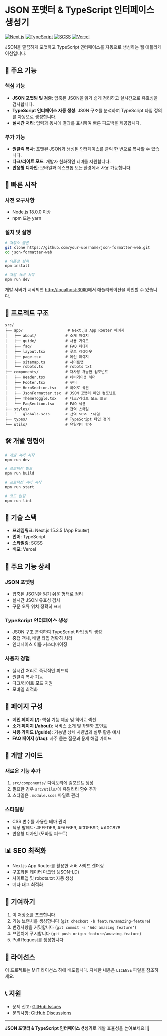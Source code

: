 # JSON 포맷터 & TypeScript 인터페이스 생성기

[![Next.js](https://img.shields.io/badge/Next.js-15.3.5-black?style=flat-square&logo=next.js)](https://nextjs.org/)
[![TypeScript](https://img.shields.io/badge/TypeScript-5.8.3-blue?style=flat-square&logo=typescript)](https://www.typescriptlang.org/)
[![SCSS](https://img.shields.io/badge/SCSS-1.89.2-pink?style=flat-square&logo=sass)](https://sass-lang.com/)
[![Vercel](https://img.shields.io/badge/Vercel-deployed-black?style=flat-square&logo=vercel)](https://vercel.com/)

JSON을 깔끔하게 포맷하고 TypeScript 인터페이스를 자동으로 생성하는 웹 애플리케이션입니다.

## 🎯 주요 기능

### 핵심 기능
- **JSON 포맷팅 및 검증**: 압축된 JSON을 읽기 쉽게 정리하고 실시간으로 유효성을 검사합니다.
- **TypeScript 인터페이스 자동 생성**: JSON 구조를 분석하여 TypeScript 타입 정의를 자동으로 생성합니다.
- **실시간 처리**: 입력과 동시에 결과를 표시하여 빠른 피드백을 제공합니다.

### 부가 기능
- **원클릭 복사**: 포맷된 JSON과 생성된 인터페이스를 클릭 한 번으로 복사할 수 있습니다.
- **다크/라이트 모드**: 개발자 친화적인 테마를 지원합니다.
- **반응형 디자인**: 모바일과 데스크톱 모든 환경에서 사용 가능합니다.

## 🚀 빠른 시작

### 사전 요구사항
- Node.js 18.0.0 이상
- npm 또는 yarn

### 설치 및 실행

```bash
# 저장소 클론
git clone https://github.com/your-username/json-formatter-web.git
cd json-formatter-web

# 의존성 설치
npm install

# 개발 서버 시작
npm run dev
```

개발 서버가 시작되면 [http://localhost:3000](http://localhost:3000)에서 애플리케이션을 확인할 수 있습니다.

## 📁 프로젝트 구조

```
src/
├── app/                    # Next.js App Router 페이지
│   ├── about/             # 소개 페이지
│   ├── guide/             # 사용 가이드
│   ├── faq/               # FAQ 페이지
│   ├── layout.tsx         # 루트 레이아웃
│   ├── page.tsx           # 메인 페이지
│   ├── sitemap.ts         # 사이트맵
│   └── robots.ts          # robots.txt
├── components/            # 재사용 가능한 컴포넌트
│   ├── Header.tsx         # 네비게이션 헤더
│   ├── Footer.tsx         # 푸터
│   ├── HeroSection.tsx    # 히어로 섹션
│   ├── JsonFormatter.tsx  # JSON 포맷터 메인 컴포넌트
│   ├── ThemeToggle.tsx    # 다크/라이트 모드 토글
│   └── FaqSection.tsx     # FAQ 섹션
├── styles/                # 전역 스타일
│   └── globals.scss       # 전역 SCSS 스타일
├── types/                 # TypeScript 타입 정의
└── utils/                 # 유틸리티 함수
```

## 🛠️ 개발 명령어

```bash
# 개발 서버 시작
npm run dev

# 프로덕션 빌드
npm run build

# 프로덕션 서버 시작
npm run start

# 코드 린팅
npm run lint
```

## 🎨 기술 스택

- **프레임워크**: Next.js 15.3.5 (App Router)
- **언어**: TypeScript
- **스타일링**: SCSS
- **배포**: Vercel

## 🌟 주요 기능 상세

### JSON 포맷팅
- 압축된 JSON을 읽기 쉬운 형태로 정리
- 실시간 JSON 유효성 검사
- 구문 오류 위치 정확히 표시

### TypeScript 인터페이스 생성
- JSON 구조 분석하여 TypeScript 타입 정의 생성
- 중첩 객체, 배열 타입 정확히 처리
- 인터페이스 이름 커스터마이징

### 사용자 경험
- 실시간 처리로 즉각적인 피드백
- 원클릭 복사 기능
- 다크/라이트 모드 지원
- 모바일 최적화

## 📱 페이지 구성

- **메인 페이지 (/)**: 핵심 기능 제공 및 히어로 섹션
- **소개 페이지 (/about)**: 서비스 소개 및 차별화 포인트
- **사용 가이드 (/guide)**: 기능별 상세 사용법과 실무 활용 예시
- **FAQ 페이지 (/faq)**: 자주 묻는 질문과 문제 해결 가이드

## 🔧 개발 가이드

### 새로운 기능 추가
1. `src/components/` 디렉토리에 컴포넌트 생성
2. 필요한 경우 `src/utils/`에 유틸리티 함수 추가
3. 스타일은 `.module.scss` 파일로 관리

### 스타일링
- CSS 변수를 사용한 테마 관리
- 색상 팔레트: #FFFDF6, #FAF6E9, #DDEB9D, #A0C878
- 반응형 디자인 (모바일 퍼스트)

## 📊 SEO 최적화

- Next.js App Router를 활용한 서버 사이드 렌더링
- 구조화된 데이터 마크업 (JSON-LD)
- 사이트맵 및 robots.txt 자동 생성
- 메타 태그 최적화

## 🤝 기여하기

1. 이 저장소를 포크합니다
2. 기능 브랜치를 생성합니다 (`git checkout -b feature/amazing-feature`)
3. 변경사항을 커밋합니다 (`git commit -m 'Add amazing feature'`)
4. 브랜치에 푸시합니다 (`git push origin feature/amazing-feature`)
5. Pull Request를 생성합니다

## 📝 라이선스

이 프로젝트는 MIT 라이선스 하에 배포됩니다. 자세한 내용은 `LICENSE` 파일을 참조하세요.

## 📞 지원

- 문제 신고: [GitHub Issues](https://github.com/your-username/json-formatter-web/issues)
- 문의사항: [GitHub Discussions](https://github.com/your-username/json-formatter-web/discussions)

---

**JSON 포맷터 & TypeScript 인터페이스 생성기**로 개발 효율성을 높여보세요! 🚀